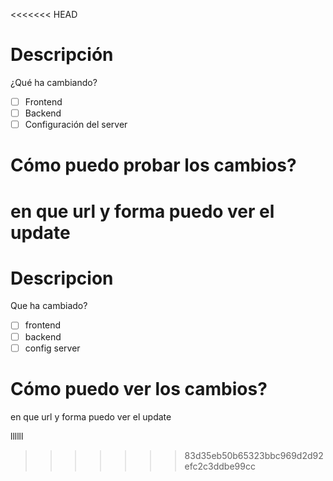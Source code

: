 <<<<<<< HEAD
# Descripción
¿Qué ha cambiando?
 
- [ ] Frontend
- [ ] Backend
- [ ] Configuración del server

# Cómo puedo probar los cambios?
en que url y forma puedo ver el update
=======
# Descripcion 
Que ha cambiado?

- [ ] frontend
- [ ] backend
- [ ] config server

# Cómo puedo ver los cambios?
en que url y forma puedo ver el update






llllll
>>>>>>> 83d35eb50b65323bbc969d2d92efc2c3ddbe99cc
